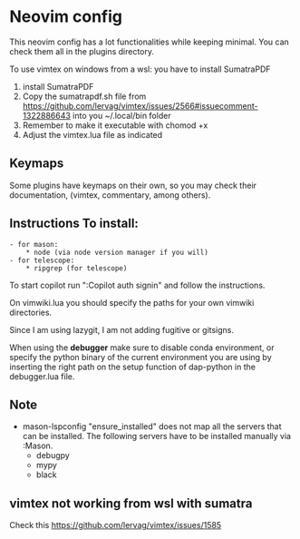 # Neovim config

This neovim config has a lot functionalities while keeping minimal. You can
check them all in the plugins directory.

To use vimtex on windows from a wsl: you have to install SumatraPDF
1. install SumatraPDF
2. Copy the sumatrapdf.sh file from https://github.com/lervag/vimtex/issues/2566#issuecomment-1322886643 
   into you ~/.local/bin folder
3. Remember to make it executable with chomod +x
4. Adjust the vimtex.lua file as indicated


## Keymaps 
Some plugins have keymaps on their own, so you may check their
documentation, (vimtex, commentary, among others).

## Instructions To install: 
    - for mason:
        * node (via node version manager if you will)
    - for telescope: 
        * ripgrep (for telescope)

To start copilot run ":Copilot auth signin" and follow the instructions.

On vimwiki.lua you should specify the paths for your own vimwiki directories.

Since I am using lazygit, I am not adding fugitive or gitsigns.

When using the **debugger** make sure to disable conda environment, or specify the
python binary of the current environment you are using by inserting the right
path on the setup function of dap-python in the debugger.lua file.

## Note
* mason-lspconfig "ensure_installed" does not map all the servers that can be installed. The following servers have to be installed manually via :Mason.
    - debugpy
    - mypy
    - black

## vimtex not working from wsl with sumatra
Check this https://github.com/lervag/vimtex/issues/1585
